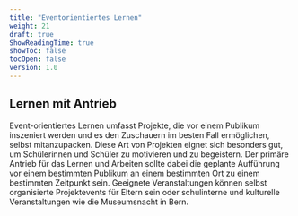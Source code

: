 ```yaml
---
title: "Eventorientiertes Lernen"
weight: 21
draft: true
ShowReadingTime: true
showToc: false
tocOpen: false
version: 1.0
---
```


## Lernen mit Antrieb

Event-orientiertes Lernen umfasst Projekte, die vor einem Publikum inszeniert werden und es den Zuschauern im besten Fall ermöglichen, selbst mitanzupacken. Diese Art von Projekten eignet sich besonders gut, um Schülerinnen und Schüler zu motivieren und zu begeistern. Der primäre Antrieb für das Lernen und Arbeiten sollte dabei die geplante Aufführung vor einem bestimmten Publikum an einem bestimmten Ort zu einem bestimmten Zeitpunkt sein. Geeignete Veranstaltungen können selbst organisierte Projektevents für Eltern sein oder schulinterne und kulturelle Veranstaltungen wie die Museumsnacht in Bern.